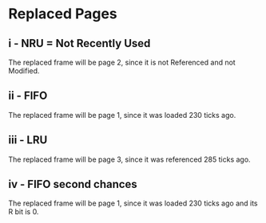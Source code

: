 # Replaced Pages

## i - NRU = Not Recently Used

The replaced frame will be page 2, since it is not Referenced and not Modified.

## ii - FIFO

The replaced frame will be page 1, since it was loaded 230 ticks ago.

## iii - LRU

The replaced frame will be page 3, since it was referenced 285 ticks ago.


## iv - FIFO second chances

The replaced frame will be page 1, since it was loaded 230 ticks ago and its R bit is 0.

